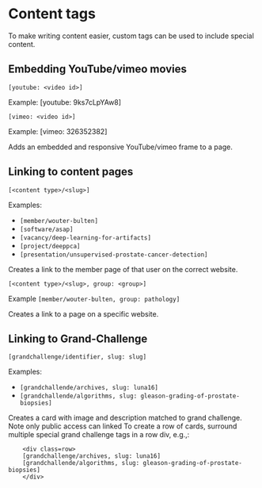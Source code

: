 # Content tags

To make writing content easier, custom tags can be used to include special content.

## Embedding YouTube/vimeo movies

`[youtube: <video id>]`

Example: [youtube: 9ks7cLpYAw8]

`[vimeo: <video id>]`

Example: [vimeo: 326352382]

Adds an embedded and responsive YouTube/vimeo frame to a page.

## Linking to content pages

`[<content type>/<slug>]`

Examples:

- `[member/wouter-bulten]`
- `[software/asap]`
- `[vacancy/deep-learning-for-artifacts]`
- `[project/deeppca]`
- `[presentation/unsupervised-prostate-cancer-detection]`

Creates a link to the member page of that user on the correct website.

`[<content type>/<slug>, group: <group>]`

Example `[member/wouter-bulten, group: pathology]`

Creates a link to a page on a specific website.

## Linking to Grand-Challenge

`[grandchallenge/identifier, slug: slug]`

Examples:

- `[grandchallende/archives, slug: luna16]`
- `[grandchallende/algorithms, slug: gleason-grading-of-prostate-biopsies]`

Creates a card with image and description matched to grand challenge. Note only public access can linked
To create a row of cards, surround multiple special grand challenge tags in a row div, e.g.,:
```
    <div class=row>
    [grandchallenge/archives, slug: luna16]
    [grandchallende/algorithms, slug: gleason-grading-of-prostate-biopsies]
    </div>
```
